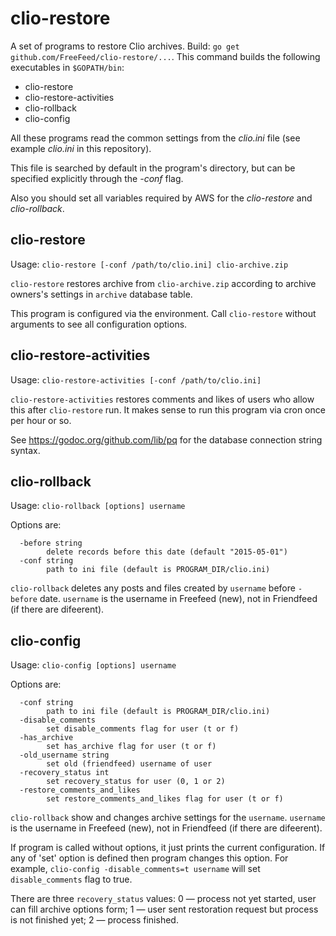 # clio-restore

A set of programs to restore Clio archives. Build: `go get github.com/FreeFeed/clio-restore/...`. 
This command builds the following executables in `$GOPATH/bin`:
 * clio-restore
 * clio-restore-activities
 * clio-rollback
 * clio-config

All these programs read the common settings from the _clio.ini_ file (see example _clio.ini_ in this repository).

This file is searched by default in the program's directory, but can be specified explicitly through the _-conf_ flag.

Also you should set all variables required by AWS for the _clio-restore_ and _clio-rollback_.

## clio-restore

Usage: `clio-restore [-conf /path/to/clio.ini] clio-archive.zip`

`clio-restore` restores archive from `clio-archive.zip` according to archive owners's settings in `archive` database table.

This program is configured via the environment. Call `clio-restore` without arguments to see all configuration options.

## clio-restore-activities

Usage: `clio-restore-activities [-conf /path/to/clio.ini]`

`clio-restore-activities` restores comments and likes of users who allow this after `clio-restore` run. It makes sense to run this program via cron once per hour or so.

See https://godoc.org/github.com/lib/pq for the database connection string syntax.

## clio-rollback

Usage: `clio-rollback [options] username`

Options are:
```
  -before string
        delete records before this date (default "2015-05-01")
  -conf string
        path to ini file (default is PROGRAM_DIR/clio.ini)
```

`clio-rollback` deletes any posts and files created by `username` before `-before` date. `username` is the username in Freefeed (new), not in Friendfeed (if there are difeerent).

## clio-config

Usage: `clio-config [options] username`

Options are:
```
  -conf string
        path to ini file (default is PROGRAM_DIR/clio.ini)
  -disable_comments
        set disable_comments flag for user (t or f)
  -has_archive
        set has_archive flag for user (t or f)
  -old_username string
        set old (friendfeed) username of user
  -recovery_status int
        set recovery_status for user (0, 1 or 2)
  -restore_comments_and_likes
        set restore_comments_and_likes flag for user (t or f)
```

`clio-rollback` show and changes archive settings for the `username`. `username` is the username in Freefeed (new), not in Friendfeed (if there are difeerent).

If program is called without options, it just prints the current configuration. If any of 'set' option is defined then program changes this option. For example, `clio-config -disable_comments=t username` will set `disable_comments` flag to true.

There are three `recovery_status` values: 0 — process not yet started, user can fill archive options form; 1 — user sent restoration request but process is not finished yet; 2 — process finished.


